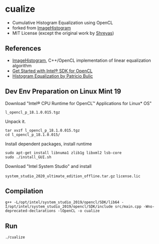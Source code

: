 # cualize

* Cumulative Histogram Equalization using OpenCL
* forked from [ImageHistogram](https://github.com/shreyasbhatia09/ImageHistogram)
* MIT License (except the original work by [Shreyas](https://github.com/shreyasbhatia09))


## References

* [ImageHistogram](https://github.com/shreyasbhatia09/ImageHistogram), C++/OpenCL implementation of linear equalization algorithm
* [Get Started with Intel® SDK for OpenCL](https://software.intel.com/en-us/articles/sdk-for-opencl-2019-gsg-linux-os)
* [Histogram Equalization by Patricio Bulic](https://ucilnica.fri.uni-lj.si/pluginfile.php/133289/mod_resource/content/0/HistogramEquilization2019.pdf)


## Dev Env Preparation on Linux Mint 19

Download "Intel® CPU Runtime for OpenCL™ Applications for Linux* OS"

`l_opencl_p_18.1.0.015.tgz`

Unpack it.

    tar xvzf l_opencl_p_18.1.0.015.tgz
    cd l_opencl_p_18.1.0.015/

Install dependent packages, install runtime

    sudo apt-get install libnuma1 zlib1g libxml2 lsb-core
    sudo ./install_GUI.sh


Download "Intel System Studio" and install

`system_studio_2020_ultimate_edition_offline.tar.gz`
`license.lic`


## Compilation

    g++ -L/opt/intel/system_studio_2019/opencl/SDK/lib64 -I/opt/intel/system_studio_2019/opencl/SDK/include src/main.cpp -Wno-deprecated-declarations -lOpenCL -o cualize


## Run

    ./cualize
